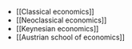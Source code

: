 + [[Classical economics]]
+ [[Neoclassical economics]]
+ [[Keynesian economics]]
+ [[Austrian school of economics]]